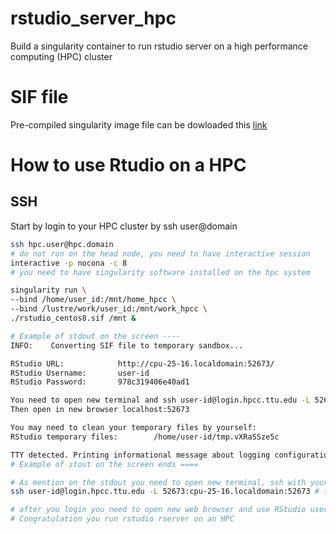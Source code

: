 # rstudio_server_hpc
Build a singularity container to run rstudio server on a high performance computing (HPC) cluster

# SIF file
Pre-compiled singularity image file can be dowloaded this [link](https://drive.google.com/file/d/15rOVh1zCuR8RmM1Rra1BLvKdqK6Civ2S/view?usp=sharing)

# How to use Rtudio on a HPC
## SSH
Start by login to your HPC cluster by ssh user@domain

```bash
ssh hpc.user@hpc.domain
# do not run on the head node, you need to have interactive session
interactive -p nocona -c 8
# you need to have singularity software installed on the hpc system

singularity run \
--bind /home/user_id:/mnt/home_hpcc \
--bind /lustre/work/user_id:/mnt/work_hpcc \
./rstudio_centos8.sif /mnt &

# Example of stdout on the screen ----
INFO:    Converting SIF file to temporary sandbox...

RStudio URL:            http://cpu-25-16.localdomain:52673/
RStudio Username:       user-id
RStudio Password:       978c319406e40ad1

You need to open new terminal and ssh user-id@login.hpcc.ttu.edu -L 52673:cpu-25-16.localdomain:52673
Then open in new browser localhost:52673

You may need to clean your temporary files by yourself:
RStudio temporary files:        /home/user-id/tmp.vXRaSSze5c

TTY detected. Printing informational message about logging configuration. Logging configuration loaded from '/etc/rstudio/logging.conf'. Logging to '/home/user-id/.local/share/rstudio/log/rserver.log'.
# Example of stout on the screen ends ====

# As mention on the stdout you need to open new terminal, ssh with your user id and password
ssh user-id@login.hpcc.ttu.edu -L 52673:cpu-25-16.localdomain:52673 # this number will randomly generated according to your node and session

# after you login you need to open new web browser and use RStudio username and password from stdout
# Congratulation you run rstudio rserver on an HPC
```
